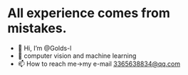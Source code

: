 # All experience comes from mistakes.

- 👋 Hi, I’m @Golds-l
- 👀 computer vision and machine learning
- 📫 How to reach me->my e-mail 3365638834@qq.com 

<!---
Golds-l/Golds-l is a ✨ special ✨ repository because its `README.md` (this file) appears on your GitHub profile.
You can click the Preview link to take a look at your changes.
--->
